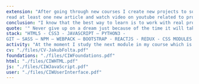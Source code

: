 ```yaml
---
extension: "After going through new courses I create new projects to solidify my knowledge and get experience. My daily habit is to
read at least one new article and watch video on youtube related to programming."
conclusion: "I know that the best way to learn is to work with real projects in a team. So my goal for now, is to get a Junior position job so I could learn even more and faster from my colleagues."
quote: '" Never give up on a dream just because of the time it will take to accomplish it. The time will pass anyway. "'
stack: "HTML5 - CSS3 - JAVASCRIPT – PYTHON3 -
GIT – SASS – NPM – WEBPACK – BOOTSTRAP - REACTJS - REDUX - CSS MODULES - FIREBASE - GRAPHQL - GATSBY"
activity: "At the moment I study the next module in my course which is User Interface Design and prepare myself for the exam to obtain CIW certificate. After that, I will learn about PHP and MySQL Development and create another project to my portfolio which probably will be Movie/Game Library. I'm thinking also about adding some cool features to my portfolio page ;)"
cv: "./files/CV-JakubFolta.pdf"
foundations: "./files/CIWFoundations.pdf"
html: "./files/CIWHTML.pdf"
js: "./files/CIWJavaScript.pdf"
user: "./files/CIWUserInterface.pdf"
---
```

